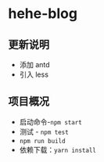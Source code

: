 # hehe-blog

## 更新说明

-   添加 antd
    <!-- -   引入 react-redux -->
-   引入 less

## 项目概况

-   启动命令-`npm start`
-   测试 - `npm test`
-   `npm run build`
-   依赖下载：`yarn install`
